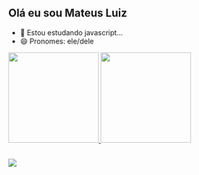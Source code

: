
## Olá eu sou Mateus Luiz
- 🌱 Estou estudando javascript...
- 😄 Pronomes: ele/dele

<div>
  <a href="https://github.com/mateus-luiz">
  <img height="180em" src="https://github-readme-stats.vercel.app/api?username=mateus-luiz&show_icons=true&theme=react&include_all_commits=true&count_private=true"/>
  <img height="180em" src="https://github-readme-stats.vercel.app/api/top-langs/?username=mateus-luiz&layout=compact&langs_count=7&theme=react"/>
</div>
  
##
  
  <div>
  <a href="https://www.linkedin.com/in/mateusl-dev" target="_blank"><img src="https://img.shields.io/badge/LinkedIn-0077B5?style=for-the-badge&logo=linkedin&logoColor=white" target="_blank"></a>
  </div>

